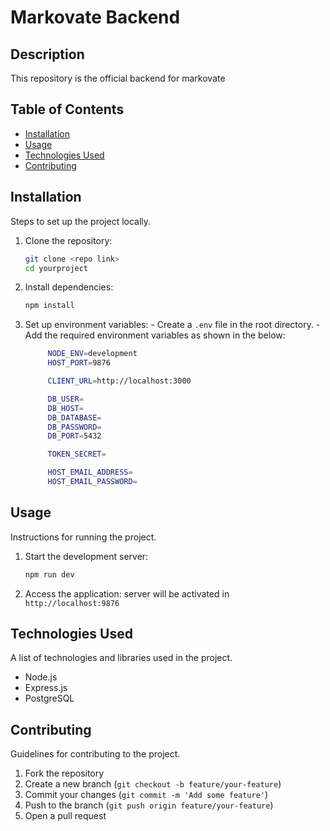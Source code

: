 # Markovate Backend

## Description

This repository is the official backend for markovate

## Table of Contents

- [Installation](#installation)
- [Usage](#usage)
- [Technologies Used](#technologies-used)
- [Contributing](#contributing)

## Installation

Steps to set up the project locally.

1. Clone the repository:

   ```bash
   git clone <repo link>
   cd yourproject
   ```

2. Install dependencies:

   ```bash
   npm install
   ```

3. Set up environment variables: - Create a `.env` file in the root directory. - Add the required environment variables as shown in the below:
   ```bash
        NODE_ENV=development
        HOST_PORT=9876

        CLIENT_URL=http://localhost:3000

        DB_USER=
        DB_HOST=    
        DB_DATABASE=
        DB_PASSWORD=
        DB_PORT=5432

        TOKEN_SECRET=

        HOST_EMAIL_ADDRESS=
        HOST_EMAIL_PASSWORD=
    ```

## Usage

Instructions for running the project.

1. Start the development server:

   ```bash
   npm run dev
   ```

2. Access the application:
   server will be activated in `http://localhost:9876`

## Technologies Used

A list of technologies and libraries used in the project.

- Node.js
- Express.js
- PostgreSQL

## Contributing

Guidelines for contributing to the project.

1. Fork the repository
2. Create a new branch (`git checkout -b feature/your-feature`)
3. Commit your changes (`git commit -m 'Add some feature'`)
4. Push to the branch (`git push origin feature/your-feature`)
5. Open a pull request
